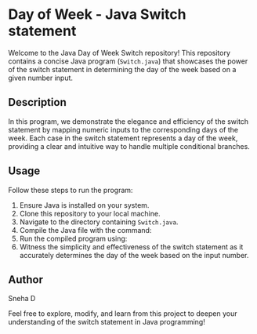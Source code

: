 # Day of Week - Java Switch statement

Welcome to the Java Day of Week Switch repository! 
This repository contains a concise Java program (`Switch.java`) that showcases the power of the switch statement in determining the day of the week based on a given number input.

## Description

In this program, we demonstrate the elegance and efficiency of the switch statement by mapping numeric inputs to the corresponding days of the week. 
Each case in the switch statement represents a day of the week, providing a clear and intuitive way to handle multiple conditional branches.

## Usage

Follow these steps to run the program:

1. Ensure Java is installed on your system.
2. Clone this repository to your local machine.
3. Navigate to the directory containing `Switch.java`.
4. Compile the Java file with the command:
5. Run the compiled program using:
6. Witness the simplicity and effectiveness of the switch statement as it accurately determines the day of the week based on the input number.

## Author

Sneha D

Feel free to explore, modify, and learn from this project to deepen your understanding of the switch statement in Java programming!







